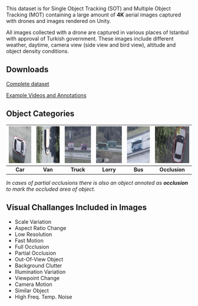 <meta http-equiv = "refresh" content = "2; url = https://sites.google.com/sargetek.com/t1001/home" />

This dataset is for Single Object Tracking (SOT) and Multiple Object Tracking (MOT) containing a large amount of **4K** aerial images captured with drones and images rendered on Unity.

All images collected with a drone are captured in various places of Istanbul with approval of Turkish government. These images include different weather, daytime, camera view (side view and bird view), altitude and object density conditions.

## Downloads

[Complete dataset](https://drive.google.com/drive/folders/1n35gMs7pXBulr7FrLPxBO0nIq9yvgPQ6?usp=sharing)

[Example Videos and Annotations](https://drive.google.com/drive/folders/1p6ZK3EKfwzz_TI1CAFDM2bZw6jRA4iRx)


## Object Categories

| <img src="https://github.com/bau-barut/bau-barut.github.io/blob/main/car.png?raw=true" alt="Car" width="150" height="100"/>  |                         <img src="https://github.com/bau-barut/bau-barut.github.io/blob/main/van.png?raw=true" alt="Van" width="150" height="100"/>  |                               <img src="https://github.com/bau-barut/bau-barut.github.io/blob/main/truck.png?raw=true" alt="Truck" width="150" height="100"/>  |                             <img src="https://github.com/bau-barut/bau-barut.github.io/blob/main/lorry.png?raw=true" alt="Lorry" width="150" height="100"/>  |                             <img src="https://github.com/bau-barut/bau-barut.github.io/blob/main/bus.png?raw=true" alt="Bus" width="150" height="100"/>  |                           <img src="https://github.com/bau-barut/bau-barut.github.io/blob/main/pocclusion.png?raw=true" alt="Occlusion" width="150" height="100"/>  |
|:--:|:--:|:--:|:--:|:--:|:--:|
| <b>Car</b>| <b>Van</b> | <b>Truck</b> | <b>Lorry</b> | <b>Bus</b> | <b>Occlusion</b> |

*In cases of partial occlusions there is also an object annoted as **occlusion** to mark the occluded area of object.* 

## Visual Challanges Included in Images

- Scale Variation
- Aspect Ratio Change
- Low Resolution
- Fast Motion
- Full Occlusion
- Partial Occlusion
- Out-Of-View Object
- Background Clutter
- Illumination Variation
- Viewpoint Change
- Camera Motion
- Similar Object
- High Freq. Temp. Noise 
